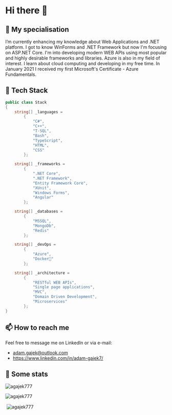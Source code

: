 # Hi there 👋

## 🌱 My specialisation
I’m currently enhancing my knowledge about Web Applications and .NET platform. I got to know WinForms and .NET Framework but now I'm focusing on ASP.NET Core. I'm into developing modern WEB APIs using most popular and highly desirable frameworks and libraries. Azure is also in my field of interest. I learn about cloud computing and developing in my free time. In January 2021 I received my first Microsoft's Certificate - Azure Fundamentals.

## 🧪 Tech Stack
```csharp
public class Stack
{
    string[] _languages = 
        { 
            "C#", 
            "C++", 
            "T-SQL", 
            "Bash", 
            "TypeScript", 
            "HTML", 
            "CSS" 
        };

    string[] _frameworks =
        { 
            ".NET Core", 
            ".NET Framework", 
            "Entity Framework Core",
            "XUnit", 
            "Windows Forms", 
            "Angular" 
        };

    string[] _databases = 
        { 
            "MSSQL", 
            "MongoDb", 
            "Redis" 
        };

    string[] _devOps = 
        { 
            "Azure", 
            "Docker🐳" 
        };

    string[] _architecture = 
        { 
            "RESTful WEB APIs",
            "Single page applications", 
            "MVC", 
            "Domain Driven Development",
            "Microservices"
        };
}

```

## 📫 How to reach me 
Feel free to message me on LinkedIn or via e-mail:
- adam.gajek@outlook.com
- https://www.linkedin.com/in/adam-gajek7/

## 🔢 Some stats

<p><img align="center" src="https://github-readme-streak-stats.herokuapp.com/?user=agajek777&theme=radical" alt="agajek777" /></p>

<p><img align="center" src="https://github-readme-stats.vercel.app/api/top-langs?username=agajek777&show_icons=true&locale=en&layout=compact&theme=radical" alt="agajek777" /></p>

<p>&nbsp;<img align="center" src="https://github-readme-stats.vercel.app/api?username=agajek777&show_icons=true&locale=en&theme=radical" alt="agajek777" /></p>
